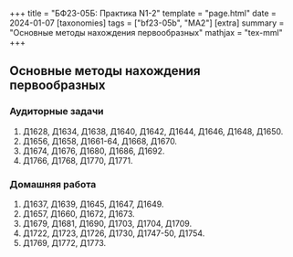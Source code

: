 +++
title = "БФ23-05Б: Практика N1-2"
template = "page.html"
date = 2024-01-07
[taxonomies]
tags = ["bf23-05b", "MA2"]
[extra]
summary = "Основные методы нахождения первообразных"
mathjax = "tex-mml"
+++

<!-- more -->

## Основные методы нахождения первообразных

### Аудиторные задачи

1. Д1628, Д1634, Д1638, Д1640, Д1642, Д1644, Д1646, Д1648, Д1650.
2. Д1656, Д1658, Д1661-64, Д1668, Д1670.
3. Д1674, Д1676, Д1680, Д1686, Д1692.
4. Д1766, Д1768, Д1770, Д1771.

### Домашняя работа
1. Д1637, Д1639, Д1645, Д1647, Д1649.
2. Д1657, Д1660, Д1672, Д1673.
3. Д1679, Д1681, Д1690, Д1703, Д1704, Д1709.
4. Д1722, Д1723, Д1726, Д1730, Д1747-50, Д1754.
5. Д1769, Д1772, Д1773.